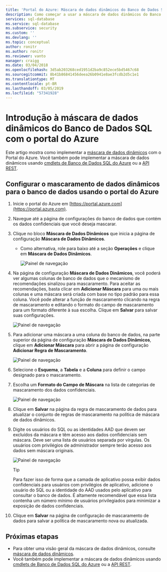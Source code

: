 ```yaml
---
title: 'Portal do Azure: Máscara de dados dinâmicos do Banco de Dados SQL | Microsoft Docs'
description: Como começar a usar a máscara de dados dinâmicos do Banco de Dados SQL no portal do Azure
services: sql-database
ms.service: sql-database
ms.subservice: security
ms.custom: ''
ms.devlang: ''
ms.topic: conceptual
author: ronitr
ms.author: ronitr
ms.reviewer: vanto
manager: craigg
ms.date: 03/04/2018
ms.openlocfilehash: 3d5ab203268ced1951d2ba9c852ece5bd5467c68
ms.sourcegitcommit: 8b41b86841456deea26b0941e8ae3fcdb2d5c1e1
ms.translationtype: MT
ms.contentlocale: pt-BR
ms.lasthandoff: 03/05/2019
ms.locfileid: "57341928"
---
```

# <a name="get-started-with-sql-database-dynamic-data-masking-with-the-azure-portal"></a>Introdução à máscara de dados dinâmicos do Banco de Dados SQL com o portal do Azure

Este artigo mostra como implementar a [máscara de dados dinâmicos](sql-database-dynamic-data-masking-get-started.md) com o Portal do Azure. Você também pode implementar a máscara de dados dinâmicos usando [cmdlets de Banco de Dados SQL do Azure](https://docs.microsoft.com/powershell/module/az.sql/) ou a [API REST](https://docs.microsoft.com/rest/api/sql/).

## <a name="set-up-dynamic-data-masking-for-your-database-using-the-azure-portal"></a>Configurar o mascaramento de dados dinâmicos para o banco de dados usando o portal do Azure

1. Inicie o portal do Azure em [https://portal.azure.com](https://portal.azure.com).
2. Navegue até a página de configurações do banco de dados que contém os dados confidenciais que você deseja mascarar.
3. Clique no bloco **Máscara de Dados Dinâmicos** que inicia a página de configuração **Máscara de Dados Dinâmicos**.

   * Como alternativa, role para baixo até a seção **Operações** e clique em **Máscara de Dados Dinâmicos**.

     ![Painel de navegação](./media/sql-database-dynamic-data-masking-get-started/4_ddm_settings_tile.png)

4. Na página de configuração **Máscara de Dados Dinâmicos**, você poderá ver algumas colunas de banco de dados que o mecanismo de recomendações sinalizou para mascaramento. Para aceitar as recomendações, basta clicar em **Adicionar Máscara** para uma ou mais colunas e uma máscara será criada com base no tipo padrão para essa coluna. Você pode alterar a função de mascaramento clicando na regra de mascaramento e editando o formato do campo de mascaramento para um formato diferente à sua escolha. Clique em **Salvar** para salvar suas configurações.

    ![Painel de navegação](./media/sql-database-dynamic-data-masking-get-started/5_ddm_recommendations.png)

5. Para adicionar uma máscara a uma coluna do banco de dados, na parte superior da página de configuração **Máscara de Dados Dinâmicos**, clique em **Adicionar Máscara** para abrir a página de configuração **Adicionar Regra de Mascaramento**.

    ![Painel de navegação](./media/sql-database-dynamic-data-masking-get-started/6_ddm_add_mask.png)

6. Selecione o **Esquema**, a **Tabela** e a **Coluna** para definir o campo designado para o mascaramento.
7. Escolha um **Formato do Campo de Máscara** na lista de categorias de mascaramento dos dados confidenciais.

    ![Painel de navegação](./media/sql-database-dynamic-data-masking-get-started/7_ddm_mask_field_format.png)

8. Clique em **Salvar** na página da regra de mascaramento de dados para atualizar o conjunto de regras de mascaramento na política de máscara de dados dinâmicos.
9. Digite os usuários do SQL ou as identidades AAD que devem ser excluídos da máscara e têm acesso aos dados confidenciais sem máscara. Deve ser uma lista de usuários separada por vírgulas. Os usuários com privilégios de administrador sempre terão acesso aos dados sem máscara originais.

    ![Painel de navegação](./media/sql-database-dynamic-data-masking-get-started/8_ddm_excluded_users.png)

    > [!TIP]
    > Para fazer isso de forma que a camada de aplicativo possa exibir dados confidenciais para usuários com privilégios de aplicativo, adicione o usuário do SQL ou a identidade do AAD usados pelo aplicativo para consultar o banco de dados. É altamente recomendável que essa lista contenha um número mínimo de usuários privilegiados para minimizar a exposição de dados confidenciais.

10. Clique em **Salvar** na página de configuração de mascaramento de dados para salvar a política de mascaramento nova ou atualizada.

## <a name="next-steps"></a>Próximas etapas

* Para obter uma visão geral da máscara de dados dinâmicos, consulte [máscara de dados dinâmicos](sql-database-dynamic-data-masking-get-started.md).
* Você também pode implementar a máscara de dados dinâmicos usando [cmdlets de Banco de Dados SQL do Azure](https://docs.microsoft.com/powershell/module/az.sql/) ou a [API REST](https://docs.microsoft.com/rest/api/sql/).
